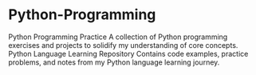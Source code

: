 # Python-Programming
Python Programming Practice A collection of Python programming exercises and projects to solidify my understanding of core concepts. Python Language Learning Repository Contains code examples, practice problems, and notes from my Python language learning journey.
